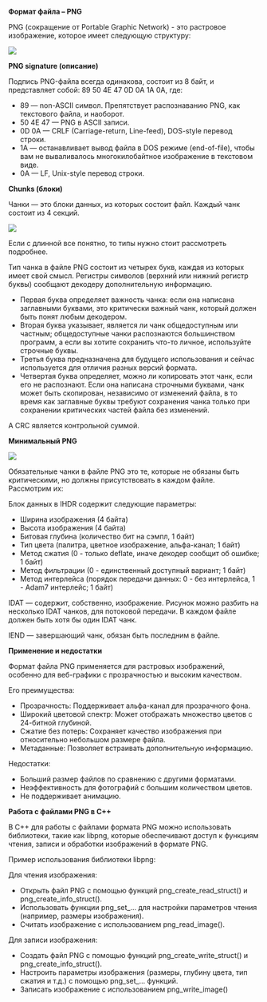 **Формат файла – PNG**

PNG (сокращение от Portable Graphic Network) - это растровое изображение, которое имеет следующую структуру:

![](media/27271b1f3b351fcce0b116347ec333b0.png)

**PNG signature (описание)**

Подпись PNG-файла всегда одинакова, состоит из 8 байт, и представляет собой: 89 50 4E 47 0D 0A 1A 0A, где:

-   89 — non-ASCII символ. Препятствует распознаванию PNG, как текстового файла, и наоборот.
-   50 4E 47 — PNG в ASCII записи.
-   0D 0A — CRLF (Carriage-return, Line-feed), DOS-style перевод строки.
-   1A — останавливает вывод файла в DOS режиме (end-of-file), чтобы вам не вываливалось многокилобайтное изображение в текстовом виде.
-   0A — LF, Unix-style перевод строки.

**Chunks (блоки)**

Чанки — это блоки данных, из которых состоит файл. Каждый чанк состоит из 4 секций.

![](media/37d4e019983a9a34d424a3a0a9484290.png)

Если с длинной все понятно, то типы нужно стоит рассмотреть подробнее.

Тип чанка в файле PNG состоит из четырех букв, каждая из которых имеет свой смысл. Регистры символов (верхний или нижний регистр буквы) сообщают декодеру дополнительную информацию.

-   Первая буква определяет важность чанка: если она написана заглавными буквами, это критически важный чанк, который должен быть понят любым декодером.
-   Вторая буква указывает, является ли чанк общедоступным или частным; общедоступные чанки распознаются большинством программ, а если вы хотите сохранить что-то личное, используйте строчные буквы.
-   Третья буква предназначена для будущего использования и сейчас используется для отличия разных версий формата.
-   Четвертая буква определяет, можно ли копировать этот чанк, если его не распознают. Если она написана строчными буквами, чанк может быть скопирован, независимо от изменений файла, в то время как заглавные буквы требуют сохранения чанка только при сохранении критических частей файла без изменений.

А CRC является контрольной суммой.

**Минимальный PNG**

**![](media/a48326179d080353fde1784a1bfbbf4a.png)**

Обязательные чанки в файле PNG это те, которые не обязаны быть критическими, но должны присутствовать в каждом файле. Рассмотрим их:

Блок данных в IHDR содержит следующие параметры:

-   Ширина изображения (4 байта)
-   Высота изображения (4 байта)
-   Битовая глубина (количество бит на сэмпл, 1 байт)
-   Тип цвета (палитра, цветное изображение, альфа-канал; 1 байт)
-   Метод сжатия (0 - только deflate, иначе декодер сообщит об ошибке; 1 байт)
-   Метод фильтрации (0 - единственный доступный вариант; 1 байт)
-   Метод интерлейса (порядок передачи данных: 0 - без интерлейса, 1 - Adam7 интерлейс; 1 байт)

IDAT — содержит, собственно, изображение. Рисунок можно разбить на несколько IDAT чанков, для потоковой передачи. В каждом файле должен быть хотя бы один IDAT чанк.

IEND — завершающий чанк, обязан быть последним в файле.

**Применение и недостатки**

Формат файла PNG применяется для растровых изображений, особенно для веб-графики с прозрачностью и высоким качеством.

Его преимущества:

-   Прозрачность: Поддерживает альфа-канал для прозрачного фона.
-   Широкий цветовой спектр: Может отображать множество цветов с 24-битной глубиной.
-   Сжатие без потерь: Сохраняет качество изображения при относительно небольшом размере файла.
-   Метаданные: Позволяет встраивать дополнительную информацию.

Недостатки:

-   Больший размер файлов по сравнению с другими форматами.
-   Неэффективность для фотографий с большим количеством цветов.
-   Не поддерживает анимацию.

**Работа с файлами PNG в C++**

В C++ для работы с файлами формата PNG можно использовать библиотеки, такие как libpng, которые обеспечивают доступ к функциям чтения, записи и обработки изображений в формате PNG.

Пример использования библиотеки libpng:

Для чтения изображения:

-   Открыть файл PNG с помощью функций png_create_read_struct() и png_create_info_struct().
-   Использовать функции png_set_... для настройки параметров чтения (например, размеры изображения).
-   Считать изображение с использованием png_read_image().

Для записи изображения:

-   Создать файл PNG с помощью функций png_create_write_struct() и png_create_info_struct().
-   Настроить параметры изображения (размеры, глубину цвета, тип сжатия и т.д.) с помощью png_set_... функций.
-   Записать изображение с использованием png_write_image()
